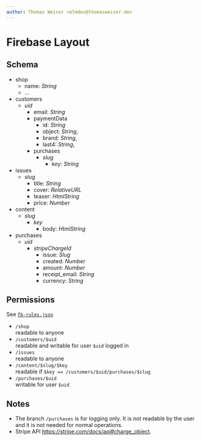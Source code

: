 ```yaml
---
author: Thomas Weiser <elmdev@thomasweiser.de>
---
```


# Firebase Layout

## Schema

- shop
    - name: _String_
    - ...
- customers
    - _uid_
        - email: _String_
        - paymentData
            - id: _String_
            - object: _String_,
            - brand: _String_,
            - last4: _String_,
        - purchases
            - _slug_
                - _key_: _String_
- issues
    - _slug_
        - title: _String_
        - cover: _RelativeURL_
        - teaser: _HtmlString_
        - price: _Number_
- content
    - _slug_
        - _key_
            - body: _HtmlString_
- purchases
    - _uid_
        - _stripeChargeId_
            - issue: _Slug_
            - created: _Number_
            - amount: _Number_
            - receipt_email: _String_
            - currency: _String_

## Permissions

See [`fb-rules.json`](fb-rules.json)

- `/shop`  
  readable to anyone
- `/customers/$uid`  
  readable and writable for user `$uid` logged in
- `/issues`  
  readable to anyone
- `/content/$slug/$key`  
  readable if `$key == /customers/$uid/purchases/$slug`
- `/purchases/$uid`  
  writable for user `$uid`

## Notes

- The branch `/purchases` is for logging only. It is not readable by the user and it is not needed for normal operations.
- Stripe API <https://stripe.com/docs/api#charge_object>.
